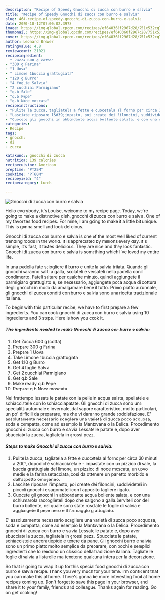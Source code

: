 ```yaml
---
description: "Recipe of Speedy Gnocchi di zucca con burro e salvia"
title: "Recipe of Speedy Gnocchi di zucca con burro e salvia"
slug: 468-recipe-of-speedy-gnocchi-di-zucca-con-burro-e-salvia
date: 2020-10-12T07:00:02.397Z
image: https://img-global.cpcdn.com/recipes/ef640360f2967d28/751x532cq70/gnocchi-di-zucca-con-burro-e-salvia-recipe-main-photo.jpg
thumbnail: https://img-global.cpcdn.com/recipes/ef640360f2967d28/751x532cq70/gnocchi-di-zucca-con-burro-e-salvia-recipe-main-photo.jpg
cover: https://img-global.cpcdn.com/recipes/ef640360f2967d28/751x532cq70/gnocchi-di-zucca-con-burro-e-salvia-recipe-main-photo.jpg
author: Leonard Brewer
ratingvalue: 4.8
reviewcount: 21021
recipeingredient:
- " Zucca 600 g cotta"
- "300 g Farina"
- "1 Uova"
- " Limone 1buccia grattugiata"
- "120 g Burro"
- "4 foglie Salvia"
- "2 cucchiai Parmigiano"
- "q.b Sale"
- "q.b Pepe"
- "q.b Noce moscata"
recipeinstructions:
- "Pulite la zucca, tagliatela a fette e cuocetela al forno per circa 30 minuti a 200°, dopodiché schiacciatela e  impastate con un pizzico di sale, la buccia grattugiata del limone, un pizzico di noce moscata, un uovo medio e la farina setacciata, così da ottenere un panetto morbido e dall’aspetto omogeneo."
- "Lasciate riposare l&#39;impasto, poi create dei filoncini, suddivideteli in piccoli gnocchi e sagomateli con l’apposito tagliere rigato."
- "Cuocete gli gnocchi in abbondante acqua bollente salata, e con una schiumarola raccoglieteli dopo che salgono a galla.Serviteli con del burro bollente, nel quale sono state rosolate le foglie di salvia e aggiungete il pepe nero e il formaggio grattugiato."
categories:
- Recipe
tags:
- gnocchi
- di
- zucca

katakunci: gnocchi di zucca 
nutrition: 139 calories
recipecuisine: American
preptime: "PT25M"
cooktime: "PT60M"
recipeyield: "4"
recipecategory: Lunch

---
```



![Gnocchi di zucca con burro e salvia](https://img-global.cpcdn.com/recipes/ef640360f2967d28/751x532cq70/gnocchi-di-zucca-con-burro-e-salvia-recipe-main-photo.jpg)

Hello everybody, it's Louise, welcome to my recipe page. Today, we're going to make a distinctive dish, gnocchi di zucca con burro e salvia. One of my favorites food recipes. For mine, I am going to make it a little bit unique. This is gonna smell and look delicious.

Gnocchi di zucca con burro e salvia is one of the most well liked of current trending foods in the world. It is appreciated by millions every day. It's simple, it's fast, it tastes delicious. They are nice and they look fantastic. Gnocchi di zucca con burro e salvia is something which I've loved my entire life.

In una padella fate sciogliere il burro e unite la salvia tritata. Quando gli gnocchi saranno saliti a galla, scolateli e versateli nella padella con il condimento. Fateli saltare per qualche minuto, quindi aggiungete il parmigiano grattugiato e, se necessario, aggiungete poca acqua di cottura degli gnocchi in modo da amalgamare bene il tutto. Primo piatto autunnale, gli gnocchi di zucca conditi con burro e salvia sono una ricetta tradizionale italiana.


To begin with this particular recipe, we have to first prepare a few ingredients. You can cook gnocchi di zucca con burro e salvia using 10 ingredients and 3 steps. Here is how you cook it.

<!--inarticleads1-->

##### The ingredients needed to make Gnocchi di zucca con burro e salvia:

1. Get  Zucca 600 g (cotta)
1. Prepare 300 g Farina
1. Prepare 1 Uova
1. Take  Limone 1buccia grattugiata
1. Get 120 g Burro
1. Get 4 foglie Salvia
1. Get 2 cucchiai Parmigiano
1. Get q.b Sale
1. Make ready q.b Pepe
1. Prepare q.b Noce moscata


Nel frattempo lessate le patate con la pelle in acqua salata, spellatele e schiacciatele con lo schiacciapatate. Gli gnocchi di zucca sono una specialità autunnale e invernale, dal sapore caratteristico, molto particolari, un po&#39; difficili da preparare, ma che vi daranno grande soddisfazione. E&#39; assolutamente necessario scegliere una varietà di zucca poco acquosa, soda e compatta, come ad esempio la Mantovana o la Delica. Procedimento gnocchi di zucca con burro e salvia Lessate le patate e, dopo aver sbucciato la zucca, tagliatela in grossi pezzi. 

<!--inarticleads2-->

##### Steps to make Gnocchi di zucca con burro e salvia:

1. Pulite la zucca, tagliatela a fette e cuocetela al forno per circa 30 minuti a 200°, dopodiché schiacciatela e  - impastate con un pizzico di sale, la buccia grattugiata del limone, un pizzico di noce moscata, un uovo medio e la farina setacciata, così da ottenere un panetto morbido e dall’aspetto omogeneo.
1. Lasciate riposare l&#39;impasto, poi create dei filoncini, suddivideteli in piccoli gnocchi e sagomateli con l’apposito tagliere rigato.
1. Cuocete gli gnocchi in abbondante acqua bollente salata, e con una schiumarola raccoglieteli dopo che salgono a galla.Serviteli con del burro bollente, nel quale sono state rosolate le foglie di salvia e aggiungete il pepe nero e il formaggio grattugiato.


E&#39; assolutamente necessario scegliere una varietà di zucca poco acquosa, soda e compatta, come ad esempio la Mantovana o la Delica. Procedimento gnocchi di zucca con burro e salvia Lessate le patate e, dopo aver sbucciato la zucca, tagliatela in grossi pezzi. Sbucciate le patate, schiacciatele ancora tiepide e tenete da parte. Gli gnocchi burro e salvia sono un primo piatto molto semplice da preparare, con pochi e semplici ingredienti che lo rendono un classico della tradizione italiana. Tagliate le foglie di salvia a listarelle ma tenetene qualcuna intera per la decorazione. 

So that is going to wrap it up for this special food gnocchi di zucca con burro e salvia recipe. Thank you very much for your time. I'm confident that you can make this at home. There's gonna be more interesting food at home recipes coming up. Don't forget to save this page in your browser, and share it to your family, friends and colleague. Thanks again for reading. Go on get cooking!
